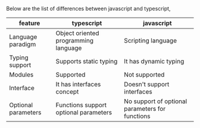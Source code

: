
  Below are the list of differences between javascript and typescript,

  | feature | typescript | javascript |
  |---- | --------- | ----
  | Language paradigm  | Object oriented programming language  | Scripting language |
  | Typing support | Supports static typing  | It has dynamic typing |
  | Modules | Supported | Not supported |
  | Interface | It has interfaces concept | Doesn't support interfaces |
  | Optional parameters | Functions support optional parameters | No support of optional parameters for functions |
